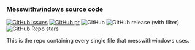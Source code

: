 ### Messwithwindows source code

[![GitHub issues](https://img.shields.io/github/issues/messwithwindows/messwithwindows.github.io?style=flat-square)](https://github.com/messwithwindows/messwithwindows.github.io/issues)
[![GitHub pr](https://img.shields.io/github/issues-pr/messwithwindows/messwithwindows.github.io?style=flat-square)](https://github.com/messwithwindows/messwithwindows.github.io/pulls)
![GitHub](https://img.shields.io/github/license/messwithwindows/messwithwindows.github.io?style=flat-square)
![GitHub release (with filter)](https://img.shields.io/github/v/release/messwithwindows/messwithwindows.github.io?style=flat-square)
![GitHub Repo stars](https://img.shields.io/github/stars/messwithwindows/messwithwindows.github.io?style=flat-square)

This is the repo containing every single file that messwithwindows uses.
